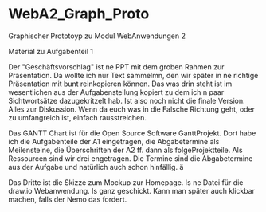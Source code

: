 # WebA2_Graph_Proto
Graphischer Prototoyp zu Modul WebAnwendungen 2 

Material zu Aufgabenteil 1

Der "Geschäftsvorschlag" ist ne PPT mit dem groben Rahmen zur Präsentation. Da wollte ich nur Text sammelmn, den wir später in ne richtige Präsentation mit bunt reinkopieren können.
Das was drin steht ist im wesentlichen aus der Aufgabenstellung kopiert zu dem ich n paar Sichtwortsätze dazugekritzelt hab.
Ist also noch nicht die finale Version. Alles zur Diskussion. Wenn da euch was in die Falsche Richtung geht, oder zu umfangreich ist, einfach rausstreichen.

Das GANTT Chart ist für die Open Source Software GanttProjekt. Dort habe ich die Aufgabenteile der A1 eingetragen, die Abgabetermine als Meilensteine, die Überschriften der A2 ff. dann als folgeProjektteile. Als Ressourcen sind wir drei engetragen. Die Termine sind die Abgabetermine aus der Aufgabe und natürlich auch schon hinfällig. ä

Das Dritte ist die Skizze zum Mockup zur Homepage. Is ne Datei für die draw.io Webanwendung. Is ganz geschickt. Kann man später auch klickbar machen, falls der Nemo das fordert.
